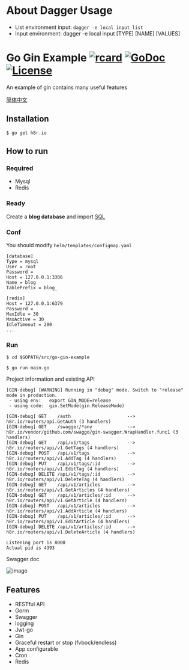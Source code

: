 # About Dagger Usage

* List environment input: `dagger -e local input list`
* Input environment: dagger -e local input [TYPE] [NAME] [VALUES]

# Go Gin Example [![rcard](https://goreportcard.com/badge/h8r.io)](https://goreportcard.com/report/h8r.io) [![GoDoc](http://img.shields.io/badge/go-documentation-blue.svg?style=flat-square)](https://godoc.org/h8r.io) [![License](http://img.shields.io/badge/license-mit-blue.svg?style=flat-square)](https://raw.githubusercontent.com/EDDYCJY/go-gin-example/master/LICENSE)

An example of gin contains many useful features

[简体中文](https://h8r.io/blob/master/README_ZH.md)

## Installation
```
$ go get h8r.io
```

## How to run

### Required

- Mysql
- Redis

### Ready

Create a **blog database** and import [SQL](https://h8r.io/blob/master/docs/sql/blog.sql)

### Conf

You should modify `helm/templates/configmap.yaml`

```
[database]
Type = mysql
User = root
Password =
Host = 127.0.0.1:3306
Name = blog
TablePrefix = blog_

[redis]
Host = 127.0.0.1:6379
Password =
MaxIdle = 30
MaxActive = 30
IdleTimeout = 200
...
```

### Run
```
$ cd $GOPATH/src/go-gin-example

$ go run main.go 
```

Project information and existing API

```
[GIN-debug] [WARNING] Running in "debug" mode. Switch to "release" mode in production.
 - using env:	export GIN_MODE=release
 - using code:	gin.SetMode(gin.ReleaseMode)

[GIN-debug] GET    /auth                     --> h8r.io/routers/api.GetAuth (3 handlers)
[GIN-debug] GET    /swagger/*any             --> h8r.io/vendor/github.com/swaggo/gin-swagger.WrapHandler.func1 (3 handlers)
[GIN-debug] GET    /api/v1/tags              --> h8r.io/routers/api/v1.GetTags (4 handlers)
[GIN-debug] POST   /api/v1/tags              --> h8r.io/routers/api/v1.AddTag (4 handlers)
[GIN-debug] PUT    /api/v1/tags/:id          --> h8r.io/routers/api/v1.EditTag (4 handlers)
[GIN-debug] DELETE /api/v1/tags/:id          --> h8r.io/routers/api/v1.DeleteTag (4 handlers)
[GIN-debug] GET    /api/v1/articles          --> h8r.io/routers/api/v1.GetArticles (4 handlers)
[GIN-debug] GET    /api/v1/articles/:id      --> h8r.io/routers/api/v1.GetArticle (4 handlers)
[GIN-debug] POST   /api/v1/articles          --> h8r.io/routers/api/v1.AddArticle (4 handlers)
[GIN-debug] PUT    /api/v1/articles/:id      --> h8r.io/routers/api/v1.EditArticle (4 handlers)
[GIN-debug] DELETE /api/v1/articles/:id      --> h8r.io/routers/api/v1.DeleteArticle (4 handlers)

Listening port is 8000
Actual pid is 4393
```
Swagger doc

![image](https://i.imgur.com/bVRLTP4.jpg)

## Features

- RESTful API
- Gorm
- Swagger
- logging
- Jwt-go
- Gin
- Graceful restart or stop (fvbock/endless)
- App configurable
- Cron
- Redis